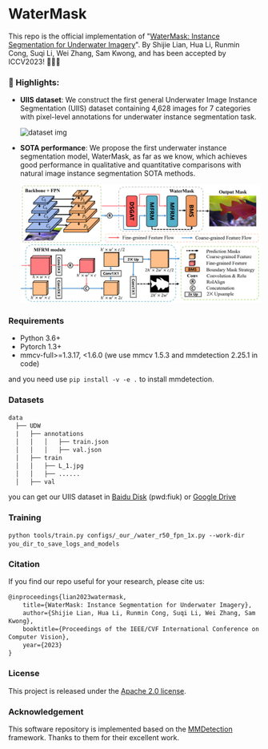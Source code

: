 # WaterMask

This repo is the official implementation of "[WaterMask: Instance Segmentation for Underwater Imagery]()". By Shijie Lian, Hua Li, Runmin Cong, Suqi Li, Wei Zhang, Sam Kwong, and has been accepted by ICCV2023! 🎉🎉🎉

### :rocket: Highlights:
- **UIIS dataset**: We construct the first general Underwater Image Instance Segmentation (UIIS) dataset containing 4,628 images for 7 categories with pixel-level annotations for underwater instance segmentation task.
  
  ![dataset img](figs/uiis_dataset.png)
- **SOTA performance**: We propose the first underwater instance segmentation model, WaterMask, as far as we know, which achieves good performance in qualitative and quantitative comparisons with natural image instance segmentation SOTA methods.
  
  ![framework_img](figs/framework.png)

### Requirements
* Python 3.6+
* Pytorch 1.3+
* mmcv-full>=1.3.17, \<1.6.0 (we use mmcv 1.5.3 and mmdetection 2.25.1 in code)

and you need use `pip install -v -e .` to install mmdetection.

### Datasets
    data
      ├── UDW
      |   ├── annotations
      │   │   │   ├── train.json
      │   │   │   ├── val.json
      │   ├── train
      │   │   ├── L_1.jpg
      │   │   ├── ......
      │   ├── val

you can get our UIIS dataset in [Baidu Disk](https://pan.baidu.com/s/1owt1KZTnxzpSBiXxULtvCg?pwd=fiuk) (pwd:fiuk) or [Google Drive](https://drive.google.com/file/d/1MwGvsr2kJgKBGbU3zoZlXiqSSiP1ysGR/view?usp=sharing)

### Training
`python tools/train.py configs/_our_/water_r50_fpn_1x.py --work-dir you_dir_to_save_logs_and_models`

### Citation
If you find our repo useful for your research, please cite us:
```
@inproceedings{lian2023watermask,
    title={WaterMask: Instance Segmentation for Underwater Imagery},
    author={Shijie Lian, Hua Li, Runmin Cong, Suqi Li, Wei Zhang, Sam Kwong},
    booktitle={Proceedings of the IEEE/CVF International Conference on Computer Vision},
    year={2023}
}
```

### License
This project is released under the [Apache 2.0 license](LICENSE).

### Acknowledgement
This software repository is implemented based on the [MMDetection](https://github.com/open-mmlab/mmdetection/tree/v2.25.1) framework. Thanks to them for their excellent work.
